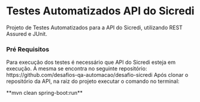 <h1>Testes Automatizados API do Sicredi</h1>
Projeto de Testes Automatizados para a API do Sicredi, utilizando REST Assured e JUnit.
<h3>Pré Requisitos</h3>
Para execução dos testes é necessário que API do Sicredi esteja em execução. 
A mesma se encontra no seguinte repositório: https://github.com/desafios-qa-automacao/desafio-sicredi
Após clonar o repositório da API, na raiz do projeto executar o comando no terminal: <p> **mvn clean spring-boot:run**

